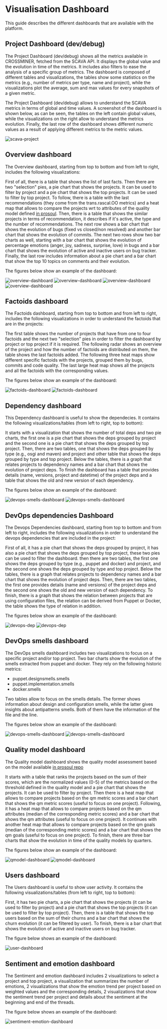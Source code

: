 # Visualisation Dashboard

This guide describes the different dashboards that are available with the platform.

## Project Dashboard (dev/debug)
The Project Dashboard (dev/debug) shows all the metrics available in CROSSMINER, fetched from the SCAVA API. It displays the global value and the evolution in time of the metrics. It includes also filters to ease the analysis of a specific group of metrics. The dashboard is composed of different tables and visualizations, the tables show some statistics on the metrics (e.g., number of metrics per type, name and project), while the visualizations plot the average, sum and max values for every snapshots of a given metric.

The Project Dashboard (dev/debug) allows to understand the SCAVA metrics in terms of global and time values. A screenshot of the dashboard is shown below, as can be seen, the tables on the left contain global values, while the visualizations on the right allow to understand the metrics evolution. Finally, the last row of the dashboard shows different numeric values as a result of applying different metrics to the metric values. 

![scava-project](./screenshots/scava-project.png)

## Overview dashboard

The Overview dashboard, starting from top to bottom and from left to right, includes the following visualizations:

First of all, there is a table that shows the list of last facts. Then there are two "selection" pies, a pie chart that shows the projects. It can be used to filter by project and a pie chart that shows the top projects. It can be used to filter by top project. To follow, there is a table with the last recommendations (they come from the trans.rascal.OO metrics) and a heat map that allows to compare the projects wrt to attributes of the quality model defined [in prosoul](https://github.com/Bitergia/prosoul/blob/master/django-prosoul/prosoul/data/qmodel_crossminer.json). Then, there is a table that shows the similar projects in terms of recommendation, it describes if it's active, the type and the number of recommendations. The next row shows a bar chart that shows the evolution of bugs (fixed vs closed/non resolved) and another bar chart that shows the evolution of commits. The next two rows show two bar charts as well, starting with a bar chart that shows the evolution of percentage emotions (anger, joy, sadness, surprise, love) in bugs and a bar chart that shows the evolution of active and inactive users on bug tracker. Finally, the last row includes information about a pie chart and a bar chart that show the top 10 topics on comments and their evolution. 


The figures below show an example of the dashboard:

![overview-dashboard](./screenshots/overview-dash1.png)
![overview-dashboard](./screenshots/overview-dash2.png)
![overview-dashboard](./screenshots/overview-dash3.png)
![overview-dashboard](./screenshots/overview-dash4.png)

## Factoids dashboard
The Factoids dashboard, starting from top to bottom and from left to right, includes the following visualizations in order to understand the factoids that are in the projects:

The first table shows the number of projects that have from one to four factoids and the next two "selection" pies in order to filter the dashboard by project or top project if it is required. The following radar shows an overview of the project and how the number of factoids are distributed on them, the table shows the last factoids added.
The following three heat maps show different specific factoids with the projects, grouped them by bugs, commits and code quality. The last large heat map shows all the projects and all the factoids with the corresponding values.

The figures below show an example of the dashboard:

![factoids-dashboard](./screenshots/factoids-dash1.png)
![factoids-dashboard](./screenshots/factoids-dash2.png)

## Dependency dashboard

This Dependency dashboard is useful to show the dependecies. It contains the following visualizations/tables (from left to right, top to bottom):

It starts with a visualization that shows the number of total deps and two pie charts, the first one is a pie chart that shows the deps grouped by project and the second one is a pie chart that shows the deps grouped by top project. Then, there are two tables, one that shows the deps grouped by type (e.g., osgi and maven) and project and other table that shows the deps grouped by type and top project. Below the tables, there is a graph that relates projects to dependency names and a bar chart that shows the evolution of project deps. To finish the dashboard has a table that provides details (name, versions, project and datetime) of the project deps and a table that shows the old and new version of each dependency.

The figures below show an example of the dashboard:

![devops-smells-dashboard](./screenshots/dep-dash1.png)
![devops-smells-dashboard](./screenshots/dep-dash2.png)

## DevOps dependencies Dashboard

The Devops Dependencies dashboard, starting from top to bottom and from left to right, includes the following visualizations in order to understand the devops dependencies that are included in the project:

First of all, it has a pie chart that shows the deps grouped by project, it has also a pie chart that shows the deps grouped by top project, these two pies can be used to filter the dashboard. then there are two tables, the first one shows the deps grouped by type (e.g., puppet and docker) and project, and the second one shows the deps grouped by type and top project. Below the tables, there is a graph that relates projects to dependency names and a bar chart that shows the evolution of project deps. Then, there are two tables, the first one provides details (name and versions) of the project deps and the second one shows the old and new version of each dependency. To finish, there is a graph that shows the relation between projects that are using configuration files, the relation can be derived from Puppet or Docker, the table shows the type of relation in addition.

The figures below show an example of the dashboard:


![devops-dep](./screenshots/devops-dep-dash1.png)
![devops-dep](./screenshots/devops-dep-dash2.png)

## DevOps smells dashboard
The DevOps smells dashboard includes two visualizations to focus on a specific project and/or top project. Two bar charts show the evolution of the smells extracted from puppet and docker. They rely on the following historic metrics:
- puppet.designsmells.smells
- puppet.implementation.smells
- docker.smells

Two tables allow to focus on the smells details. The former shows information about design and configuration smells, while the latter gives insights about antipatterns smells. Both of them have the information of the file and the line.


The figures below show an example of the dashboard:

![devops-smells-dashboard](./screenshots/devops-smells-dash1.png)
![devops-smells-dashboard](./screenshots/devops-smells-dash2.png)

## Quality model dashboard

The Quality model dashboard shows the quality model assessment based on the model available [in prosoul repo](https://github.com/Bitergia/prosoul/blob/master/django-prosoul/prosoul/data/qmodel_crossminer.json)

It starts with a table that ranks the projects based on the sum of their scores, which are the normalized values (0-5) of the metrics based on the threshold defined in the quality model and a pie chart that shows the projects. It can be used to filter by project. Then there is a heat map that allows to compare projects based on the qm metric scores and a bar chart that shows the qm metric scores (useful to focus on one project). Following, it has a heat map that allows to compare projects based on the qm attributes (median of the corresponding metric scores) and a bar chart that shows the qm attributes (useful to focus on one project). It continues with another heat map that allows to compare projects based on the qm goals (median of the corresponding metric scores) and a bar chart that shows the qm goals (useful to focus on one project). To finish, there are three bar charts that show the evolution in time of the quality models by quarters.

The figures below show an example of the dashboard:

![qmodel-dashboard](./screenshots/qmodel-dash1.png)
![qmodel-dashboard](./screenshots/qmodel-dash2.png)


## Users dashboard

The Users dashboard is useful to show user activity. It contains the following visualizations/tables (from left to right, top to bottom):

First, it has two pie charts, a pie chart that shows the projects (it can be used to filter by project) and a pie chart that shows the top projects (it can be used to filter by top project). Then, there is a table that shows the top users based on the sum of their churns and a bar chart that shows the churn evolution (it can be filtered by user). To finish, there is a bar chart that shows the evolution of active and inactive users on bug tracker.

The figure below shows an example of the dashboard:

![user-dashboard](./screenshots/users-dash.png)

## Sentiment and emotion dashboard

The Sentiment and emotion dashboard includes 2 visualizations to select a project and top project, a visualization that summarizes the number of emotions, 2 visualizations that show the emotion trend per project based on weighted values and the corresponding details, 2 visualizations that show the sentiment trend per project and details about the sentiment at the beginning and end of the threads.

The figure below shows an example of the dashboard:

![sentiment-emotion-dashboard](./screenshots/sentiment-emotion-dash.png)
